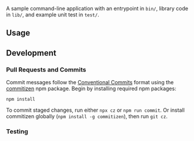 A sample command-line application with an entrypoint in `bin/`, library code
in `lib/`, and example unit test in `test/`.

## Usage

## Development

### Pull Requests and Commits

Commit messages follow the [Conventional
Commits](https://www.conventionalcommits.org/en/v1.0.0/) format using the
[commitizen](https://commitizen.github.io/cz-cli/) npm package. Begin by
installing required npm packages:

```
npm install
```

To commit staged changes, run either `npx cz` or `npm run commit`. Or install
commitizen globally (`npm install -g commitizen`), then run `git cz`.

### Testing
